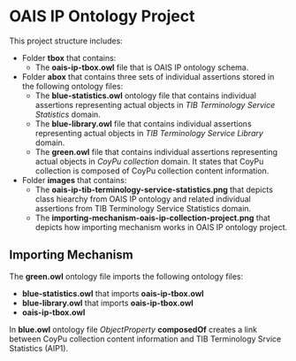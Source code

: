 # OAIS IP Ontology Project

This project structure includes:

- Folder **tbox** that contains:
  - The **oais-ip-tbox.owl** file that is OAIS IP ontology schema.
- Folder **abox** that contains three sets of individual assertions stored in the following ontology files:  
    - The **blue-statistics.owl** ontology file that contains individual assertions representing actual objects in *TIB Terminology Service Statistics* domain. 
    - The **blue-library.owl** file that contains individual assertions representing actual objects in *TIB Terminology Service Library* domain. 
    - The **green.owl** file that contains individual assertions representing actual objects in *CoyPu collection* domain. It states that CoyPu collection is composed of CoyPu collection content information. 
- Folder **images** that contains: 
  - The **oais-ip-tib-terminology-service-statistics.png** that depicts class hiearchy from OAIS IP ontology and related individual assertions from TIB Terminology Service Statistics domain. 
  - The **importing-mechanism-oais-ip-collection-project.png** that depicts how importing mechanism works in OAIS IP ontology project.
  
## Importing Mechanism

The **green.owl** ontology file imports the following ontology files:

- **blue-statistics.owl** that imports **oais-ip-tbox.owl**
- **blue-library.owl** that imports **oais-ip-tbox.owl**
- **oais-ip-tbox.owl**

In **blue.owl** ontology file *ObjectProperty* **composedOf** creates a link between CoyPu collection content information and TIB Terminology Srvice Statistics (AIP1).
